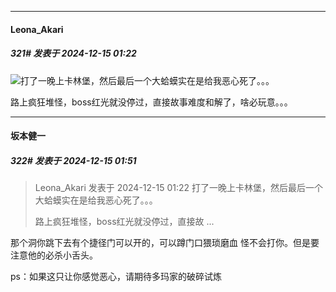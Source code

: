 ﻿
*****

####  Leona_Akari  
##### 321#       发表于 2024-12-15 01:22

<img src="https://static.saraba1st.com/image/smiley/face2017/001.png" referrerpolicy="no-referrer">打了一晚上卡林堡，然后最后一个大蛤蟆实在是给我恶心死了。。。

路上疯狂堆怪，boss红光就没停过，直接故事难度和解了，啥必玩意。。。


*****

####  坂本健一  
##### 322#       发表于 2024-12-15 01:51

<blockquote>Leona_Akari 发表于 2024-12-15 01:22
打了一晚上卡林堡，然后最后一个大蛤蟆实在是给我恶心死了。。。

路上疯狂堆怪，boss红光就没停过，直接故 ...</blockquote>
那个洞你跳下去有个捷径门可以开的，可以蹲门口猥琐磨血 怪不会打你。但是要注意他的必杀小舌头。

ps：如果这只让你感觉恶心，请期待多玛家的破碎试炼

